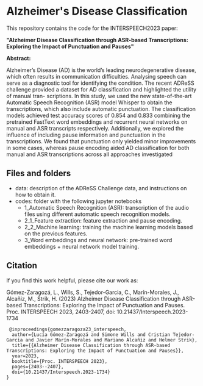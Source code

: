 # Alzheimer's Disease Classification
This repository contains the code for the INTERSPEECH2023 paper: 

**"Alzheimer Disease Classification through ASR-based Transcriptions: Exploring the Impact of Punctuation and Pauses"**

**Abstract:**

Alzheimer’s Disease (AD) is the world’s leading neurodegenerative disease, which often results in communication difficulties. Analysing speech can serve as a diagnostic tool for identifying the condition. The recent ADReSS challenge provided a dataset for AD classification and highlighted the utility of manual tran-
scriptions. In this study, we used the new state-of-the-art Automatic Speech Recognition (ASR) model Whisper to obtain the transcriptions, which also include automatic punctuation. The classification models achieved test accuracy scores of 0.854 and 0.833 combining the pretrained FastText word embeddings and recurrent neural networks on manual and ASR transcripts respectively. Additionally, we explored the influence of including pause information and punctuation in the transcriptions. We found that punctuation only yielded minor improvements in some cases, whereas pause encoding aided AD classification for both manual and ASR transcriptions across all approaches investigated

## Files and folders
* data: description of the ADReSS Challenge data, and instructions on how to obtain it.
* codes: folder with the following jupyter notebooks
  * 1_Automatic Speech Recognition (ASR): transcription of the audio files using different automatic speech recognition models.
  * 2_1_Feature extraction: feature extraction and pause encoding. 
  * 2_2_Machine learning: training the machine learning models based on the previous features.
  * 3_Word embeddings and neural network: pre-trained word embeddings + neural network model training.
<!-- * requirements.txt: required packages to be installed. -->

## Citation
If you find this work helpful, please cite our work as:

Gómez-Zaragozá, L., Wills, S., Tejedor-Garcia, C., Marín-Morales, J., Alcañiz, M., Strik, H. (2023) Alzheimer Disease Classification through ASR-based Transcriptions: Exploring the Impact of Punctuation and Pauses. Proc. INTERSPEECH 2023, 2403-2407, doi: 10.21437/Interspeech.2023-1734

```
 @inproceedings{gomezzaragoza23_interspeech,
  author={Lucía Gómez-Zaragozá and Simone Wills and Cristian Tejedor-Garcia and Javier Marín-Morales and Mariano Alcañiz and Helmer Strik},
  title={{Alzheimer Disease Classification through ASR-based Transcriptions: Exploring the Impact of Punctuation and Pauses}},
  year=2023,
  booktitle={Proc. INTERSPEECH 2023},
  pages={2403--2407},
  doi={10.21437/Interspeech.2023-1734}
}
```
